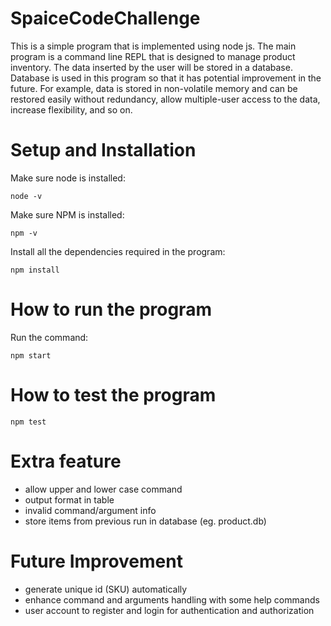 # SpaiceCodeChallenge

This is a simple program that is implemented using node js. The main program is a command line REPL that is designed to manage product inventory. The data inserted by the user will be stored in a database. Database is used in this program so that it has potential improvement in the future. For example, data is stored in non-volatile memory and can be restored easily without redundancy, allow multiple-user access to the data, increase flexibility, and so on.

# Setup and Installation

Make sure node is installed:
```
node -v
```

Make sure NPM is installed: 
```
npm -v
```

Install all the dependencies required in the program:
```
npm install
```

# How to run the program

Run the command:
```
npm start
```

# How to test the program
```
npm test
```

# Extra feature
- allow upper and lower case command
- output format in table
- invalid command/argument info
- store items from previous run in database (eg. product.db)

# Future Improvement
- generate unique id (SKU) automatically
- enhance command and arguments handling with some help commands
- user account to register and login for authentication and authorization